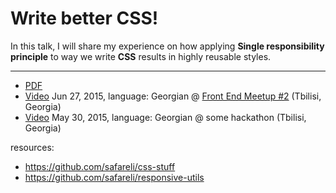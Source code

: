 # Write better CSS!

In this talk, I will share my experience on how applying **Single responsibility principle** to way we write **CSS** results in highly reusable styles.

---

* [PDF](slides.pdf)
* [Video](https://youtu.be/PEqFo8W21Mc?list=PLSNW1zVmUavZlT_U3gX68RsetvdqO5n8O) Jun 27, 2015, language: Georgian @ [Front End Meetup #2](https://www.facebook.com/events/1650929478471720) (Tbilisi, Georgia)
* [Video](https://youtu.be/PEqFo8W21Mc?list=PLSNW1zVmUavZlT_U3gX68RsetvdqO5n8O) May 30, 2015, language: Georgian @ some hackathon (Tbilisi, Georgia)

resources:
* https://github.com/safareli/css-stuff
* https://github.com/safareli/responsive-utils
